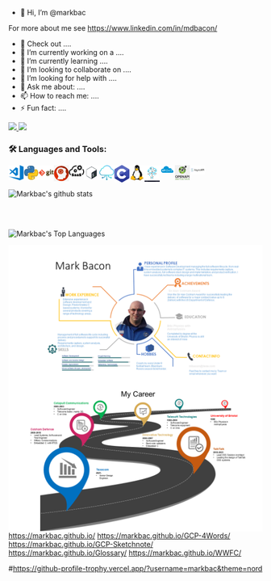 - 👋 Hi, I’m @markbac

For more about me see https://www.linkedin.com/in/mdbacon/


- 📑 Check out ....
- 🔭 I’m currently working on a ....
- 🌱 I’m currently learning ....
- 👯 I’m looking to collaborate on ....
- 🤔 I’m looking for help with ....
- 💬 Ask me about: ....
- 📫 How to reach me: ....
- ⚡ Fun fact: ....

<p>
  <a href="https://twitter.com/streakymdb">
    <img src="https://img.shields.io/twitter/follow/streakymdb?label=Twitter&logo=twitter&style=for-the-badge" />
  </a>
  <a href="https://www.linkedin.com/in/mdbacon/">
    <img src="https://img.shields.io/badge/-LinkedIn-blue?style=for-the-badge&logo=linkedin" />
  </a>
</p>

### 🛠 Languages and Tools:
<img align="left" alt="Visual Studio Code" width="30px" src="https://raw.githubusercontent.com/markbac/markbac/main/images/visual-studio-code.png" />
<img align="left" alt="Python" width="30px" src="https://raw.githubusercontent.com/markbac/markbac/main/images/python.png" />
<img align="left" alt="Git" width="30px" src="https://raw.githubusercontent.com/markbac/markbac/main/images/git.png" />
<img align="left" alt="Solution Architecture" width="30px" src="https://raw.githubusercontent.com/markbac/markbac/main/images/SA.png" />
<img align="left" alt="SaaS Architecture" width="30px" src="https://raw.githubusercontent.com/markbac/markbac/main/images/Saas-arch.png" />
<img align="left" alt="Bash" width="30px" src="https://raw.githubusercontent.com/markbac/markbac/main/images/bash.png" />
<img align="left" alt="Cloud Architecture" width="30px" src="https://raw.githubusercontent.com/markbac/markbac/main/images/cloud-arch.png" />
<img align="left" alt="C" width="30px" src="https://raw.githubusercontent.com/markbac/markbac/main/images/c.png" />
<img align="left" alt="Linux" width="30px" src="https://raw.githubusercontent.com/markbac/markbac/main/images/linux.png" />
<img align="left" alt="IoT" width="30px" src="https://raw.githubusercontent.com/markbac/markbac/main/images/iot.jpg" />
<img align="left" alt="REST" width="30px" src="https://raw.githubusercontent.com/markbac/markbac/main/images/REST.png" />
<img align="left" alt="OpenAPI" width="30px" src="https://raw.githubusercontent.com/markbac/markbac/main/images/open-api.png" />
<img align="left" alt="Async-API" width="30px" src="https://raw.githubusercontent.com/markbac/markbac/main/images/asynapi.png" />


</br>
</br>

![Markbac's github stats](https://github-readme-stats.vercel.app/api?username=markbac&count_private=true&show_icons=true&theme=tokyonight)

</br>
</br>

![Markbac's Top Languages](https://github-readme-stats.vercel.app/api/top-langs/?username=markbac&layout=compact)

<img align="left" src="https://raw.githubusercontent.com/markbac/markbac/main/PersonalProfile/Slide1.PNG" />
<img align="left" src="https://raw.githubusercontent.com/markbac/markbac/main/PersonalProfile/Slide2.PNG" />



https://markbac.github.io/
https://markbac.github.io/GCP-4Words/
https://markbac.github.io/GCP-Sketchnote/
https://markbac.github.io/Glossary/
https://markbac.github.io/WWFC/


#https://github-profile-trophy.vercel.app/?username=markbac&theme=nord
